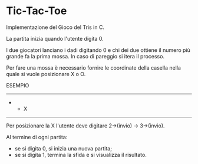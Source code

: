 # Tic-Tac-Toe
Implementazione del Gioco del Tris in C.

La partita inizia quando l'utente digita 0.

I due giocatori lanciano i dadi digitando 0 e chi dei due ottiene il numero più grande fa la prima mossa.
In caso di pareggio si itera il processo.

Per fare una mossa è necessario fornire le coordinate della casella nella quale si vuole posizionare X o O.

ESEMPIO
* * *
* * X
* * *
Per posizionare la X l'utente deve digitare 2->(invio) -> 3->(invio).

Al termine di ogni partita:
- se si digita 0, si inizia una nuova partita;
- se si digita 1, termina la sfida e si visualizza il risultato.
